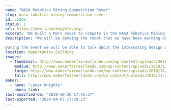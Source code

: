 ```yaml
---
name: "NASA Robotics Mining Competition Rover"
slug: nasa-robotics-mining-competition-rover
id: 35266
status: 1
url: https://www.lunarknights.org/
excerpt: "We built a Mars rover to compete in the NASA Robotics Mining Competition"
description: "We will be demoing the robot that we have been working on for the past year for the NASA Robotics Mining Competition. The robot is designed to traverse and mine the same soil simulant that NASA and builders of real extraterrestrial rovers use to test their robots that actually go to space. The robot is designed to be the closest you can get to a fully functional Mars Rover without actually going to Mars. 

During the event we will be able to talk about the interesting design work that our club has put into the robot, demonstrating prototype components that we 3D printed out of advanced filaments, and talking about what iterations we plan to implement leading up to when we compete in May."
location: Opportunity Building
images:
  - thumbnail: http://www.makerfaireorlando.com/wp-content/uploads/2018/11/20181104_215450-1.jpg
    medium: http://www.makerfaireorlando.com/wp-content/uploads/2018/11/20181104_215450-1.jpg
    large: http://www.makerfaireorlando.com/wp-content/uploads/2018/11/20181104_215450-1.jpg
    full: http://www.makerfaireorlando.com/wp-content/uploads/2018/11/20181104_215450-1.jpg
maker:
  - name: "Lunar Knights"
    photo_link: 
last-modified-db: "2019-10-26 17:45:27"
last-exported: "2020-04-07 17:18:23"
---
```

